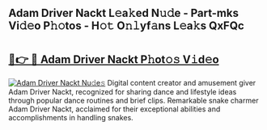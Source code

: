 ## Adam Driver Nackt L𝚎a𝚔ed N𝚞𝚍e - Part-mks Vi𝚍𝚎o P𝚑𝚘tos - H𝚘𝚝 O𝚗𝚕yf𝚊ns L𝚎a𝚔s QxFQc

# <h2><a href="http://kf3e2v.oniu.top/?m=Adam+Driver+Nackt">🔗👉 🔴 Adam Driver Nackt P𝚑ot𝚘𝚜 V𝚒d𝚎o</a></h2>

[![Adam Driver Nackt Nu𝚍e𝚜](https://i.imgur.com/0qMVB7G.gif)](http://kf3e2v.oniu.top/?m=Adam+Driver+Nackt)
Digital content creator and amusement giver Adam Driver Nackt, recognized for sharing dance and lifestyle ideas through popular dance routines and brief clips. Remarkable snake charmer Adam Driver Nackt, acclaimed for their exceptional abilities and accomplishments in handling snakes.  
